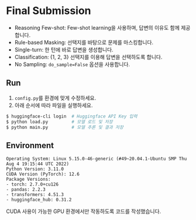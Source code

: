 # Final Submission

- Reasoning Few-shot: Few-shot learning을 사용하며, 답변의 이유도 함께 제공합니다.
- Rule-based Masking: 선택지를 바탕으로 문제를 마스킹합니다.
- Single-turn: 한 턴에 바로 답변을 생성합니다.
- Classification: {1, 2, 3} 선택지를 이용해 답변을 선택하도록 합니다.
- No Sampling: `do_sample=False` 옵션을 사용합니다.

## Run

1. `config.py`를 환경에 맞게 수정하세요.
2. 아래 순서에 따라 파일을 실행하세요.

```sh
$ huggingface-cli login  # Huggingface API Key 입력
$ python load.py         # 모델 로드 및 저장
$ python main.py         # 모델 추론 및 결과 저장
```

## Environment

```text
Operating System: Linux 5.15.0-46-generic (#49~20.04.1-Ubuntu SMP Thu Aug 4 19:15:44 UTC 2022)
Python Version: 3.11.0
CUDA Version (PyTorch): 12.6
Package Versions:
- torch: 2.7.0+cu126
- pandas: 2.2.3
- transformers: 4.51.3
- huggingface_hub: 0.31.2
```

CUDA 사용이 가능한 GPU 환경에서만 작동하도록 코드를 작성했습니다.

